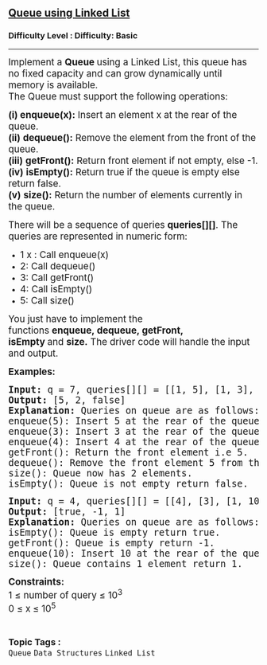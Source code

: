 <h2><a href="https://www.geeksforgeeks.org/problems/implement-queue-using-linked-list/1">Queue using Linked List</a></h2><h3>Difficulty Level : Difficulty: Basic</h3><hr><div class="problems_problem_content__Xm_eO"><p><span style="font-size: 14pt;">Implement a&nbsp;<strong>Queue&nbsp;</strong>using a Linked List, this queue has no fixed capacity and can grow dynamically until memory is available.<br>The Queue must support the following operations:</span></p>
<p><span style="font-size: 14pt;"><strong>(i)</strong><strong>&nbsp;enqueue(x):</strong> Insert an element x at the rear of the queue.<br><strong>(ii)</strong>&nbsp;<strong>dequeue():</strong> Remove the element from the front of the queue.</span><br><span style="font-size: 14pt;"><strong>(iii)</strong>&nbsp;<strong>getFront():</strong>&nbsp;Return front element if not empty, else -1.<br><strong>(iv)</strong>&nbsp;<strong>isEmpty():</strong>&nbsp;Return true if the queue is empty else return false.<br><strong>(v)</strong>&nbsp;<strong style="font-family: -apple-system, BlinkMacSystemFont, 'Segoe UI', Roboto, Oxygen, Ubuntu, Cantarell, 'Open Sans', 'Helvetica Neue', sans-serif;" data-start="837" data-end="847">size()</strong><span style="font-family: -apple-system, BlinkMacSystemFont, 'Segoe UI', Roboto, Oxygen, Ubuntu, Cantarell, 'Open Sans', 'Helvetica Neue', sans-serif;"><strong>:</strong> Return the number of elements currently in the queue.</span><br></span></p>
<p><span style="font-size: 14pt;">There will be a sequence of queries&nbsp;<strong>queries[][]</strong>. The queries are represented in numeric form:<br></span></p>
<ul>
<li><span style="font-size: 14pt;">1 x : Call enqueue(x)</span></li>
<li><span style="font-size: 14pt;">2: Call dequeue()</span></li>
<li><span style="font-size: 14pt;">3: Call getFront()</span></li>
<li><span style="font-size: 14pt;">4: Call isEmpty()</span></li>
<li><span style="font-size: 14pt;">5: Call size()</span></li>
</ul>
<p><span style="font-size: 14pt;">You just have to implement the functions&nbsp;<strong>enqueue,&nbsp;</strong><strong>dequeue,&nbsp;</strong><strong>getFront,&nbsp; isEmpty&nbsp;</strong>and&nbsp;<strong>size.</strong> The driver code will handle the input and output.</span></p>
<p><span style="font-size: 14pt;"><strong>Examples:</strong></span></p>
<pre><span style="font-size: 14pt;"><strong>Input: </strong>q = 7, queries[][] = [[1, 5], [1, 3], [1, 4], [3], [2], [5], [4]]
<strong>Output: </strong>[5, 2, false]<strong>
Explanation: </strong>Queries on queue are as follows:<br>enqueue(5): Insert 5 at the rear of the queue.<br>enqueue(3): Insert 3 at the rear of the queue.<br>enqueue(4): Insert 4 at the rear of the queue.<br>getFront(): Return the front element i.e 5.<br>dequeue(): Remove the front element 5 from the queue.<br>size(): Queue now has 2 elements.<br>isEmpty(): Queue is not empty return false.</span></pre>
<pre><span style="font-size: 14pt;"><strong>Input: </strong>q = 4, queries[][] = [[4], [3], [1, 10], [5]]
<strong>Output: </strong>[true, -1, 1]<strong>
Explanation: </strong>Queries on queue are as follows:<br>isEmpty(): Queue is empty return true.<br>getFront(): Queue is empty return -1.<br>enqueue(10): Insert 10 at the rear of the queue.</span><br><span style="font-size: 14pt;">size(): Queue contains 1 element return 1.</span></pre>
<p><span style="font-size: 14pt;"><strong>Constraints:</strong><br>1 ≤ number of query ≤ 10<sup>3</sup><br>0 ≤ x<strong>&nbsp;</strong>≤ 10<sup>5</sup></span></p></div><br><p><span style=font-size:18px><strong>Topic Tags : </strong><br><code>Queue</code>&nbsp;<code>Data Structures</code>&nbsp;<code>Linked List</code>&nbsp;